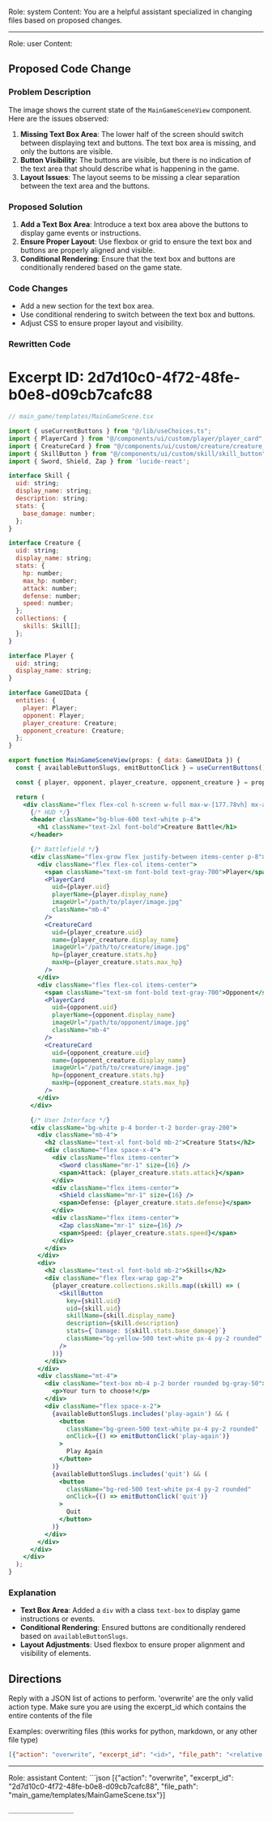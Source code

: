 Role: system
Content: You are a helpful assistant specialized in changing files based on proposed changes.
__________________
Role: user
Content: 
## Proposed Code Change
### Problem Description

The image shows the current state of the `MainGameSceneView` component. Here are the issues observed:

1. **Missing Text Box Area**: The lower half of the screen should switch between displaying text and buttons. The text box area is missing, and only the buttons are visible.
2. **Button Visibility**: The buttons are visible, but there is no indication of the text area that should describe what is happening in the game.
3. **Layout Issues**: The layout seems to be missing a clear separation between the text area and the buttons.

### Proposed Solution

1. **Add a Text Box Area**: Introduce a text box area above the buttons to display game events or instructions.
2. **Ensure Proper Layout**: Use flexbox or grid to ensure the text box and buttons are properly aligned and visible.
3. **Conditional Rendering**: Ensure that the text box and buttons are conditionally rendered based on the game state.

### Code Changes

- Add a new section for the text box area.
- Use conditional rendering to switch between the text box and buttons.
- Adjust CSS to ensure proper layout and visibility.

### Rewritten Code

# Excerpt ID: 2d7d10c0-4f72-48fe-b0e8-d09cb7cafc88
```jsx
// main_game/templates/MainGameScene.tsx

import { useCurrentButtons } from "@/lib/useChoices.ts";
import { PlayerCard } from "@/components/ui/custom/player/player_card";
import { CreatureCard } from "@/components/ui/custom/creature/creature_card";
import { SkillButton } from "@/components/ui/custom/skill/skill_button";
import { Sword, Shield, Zap } from 'lucide-react';

interface Skill {
  uid: string;
  display_name: string;
  description: string;
  stats: {
    base_damage: number;
  };
}

interface Creature {
  uid: string;
  display_name: string;
  stats: {
    hp: number;
    max_hp: number;
    attack: number;
    defense: number;
    speed: number;
  };
  collections: {
    skills: Skill[];
  };
}

interface Player {
  uid: string;
  display_name: string;
}

interface GameUIData {
  entities: {
    player: Player;
    opponent: Player;
    player_creature: Creature;
    opponent_creature: Creature;
  };
}

export function MainGameSceneView(props: { data: GameUIData }) {
  const { availableButtonSlugs, emitButtonClick } = useCurrentButtons();

  const { player, opponent, player_creature, opponent_creature } = props.data.entities;

  return (
    <div className="flex flex-col h-screen w-full max-w-[177.78vh] mx-auto bg-gray-100">
      {/* HUD */}
      <header className="bg-blue-600 text-white p-4">
        <h1 className="text-2xl font-bold">Creature Battle</h1>
      </header>

      {/* Battlefield */}
      <div className="flex-grow flex justify-between items-center p-8">
        <div className="flex flex-col items-center">
          <span className="text-sm font-bold text-gray-700">Player</span>
          <PlayerCard
            uid={player.uid}
            playerName={player.display_name}
            imageUrl="/path/to/player/image.jpg"
            className="mb-4"
          />
          <CreatureCard
            uid={player_creature.uid}
            name={player_creature.display_name}
            imageUrl="/path/to/creature/image.jpg"
            hp={player_creature.stats.hp}
            maxHp={player_creature.stats.max_hp}
          />
        </div>
        <div className="flex flex-col items-center">
          <span className="text-sm font-bold text-gray-700">Opponent</span>
          <PlayerCard
            uid={opponent.uid}
            playerName={opponent.display_name}
            imageUrl="/path/to/opponent/image.jpg"
            className="mb-4"
          />
          <CreatureCard
            uid={opponent_creature.uid}
            name={opponent_creature.display_name}
            imageUrl="/path/to/creature/image.jpg"
            hp={opponent_creature.stats.hp}
            maxHp={opponent_creature.stats.max_hp}
          />
        </div>
      </div>

      {/* User Interface */}
      <div className="bg-white p-4 border-t-2 border-gray-200">
        <div className="mb-4">
          <h2 className="text-xl font-bold mb-2">Creature Stats</h2>
          <div className="flex space-x-4">
            <div className="flex items-center">
              <Sword className="mr-1" size={16} />
              <span>Attack: {player_creature.stats.attack}</span>
            </div>
            <div className="flex items-center">
              <Shield className="mr-1" size={16} />
              <span>Defense: {player_creature.stats.defense}</span>
            </div>
            <div className="flex items-center">
              <Zap className="mr-1" size={16} />
              <span>Speed: {player_creature.stats.speed}</span>
            </div>
          </div>
        </div>
        <div>
          <h2 className="text-xl font-bold mb-2">Skills</h2>
          <div className="flex flex-wrap gap-2">
            {player_creature.collections.skills.map((skill) => (
              <SkillButton
                key={skill.uid}
                uid={skill.uid}
                skillName={skill.display_name}
                description={skill.description}
                stats={`Damage: ${skill.stats.base_damage}`}
                className="bg-yellow-500 text-white px-4 py-2 rounded"
              />
            ))}
          </div>
        </div>
        <div className="mt-4">
          <div className="text-box mb-4 p-2 border rounded bg-gray-50">
            <p>Your turn to choose!</p>
          </div>
          <div className="flex space-x-2">
            {availableButtonSlugs.includes('play-again') && (
              <button
                className="bg-green-500 text-white px-4 py-2 rounded"
                onClick={() => emitButtonClick('play-again')}
              >
                Play Again
              </button>
            )}
            {availableButtonSlugs.includes('quit') && (
              <button
                className="bg-red-500 text-white px-4 py-2 rounded"
                onClick={() => emitButtonClick('quit')}
              >
                Quit
              </button>
            )}
          </div>
        </div>
      </div>
    </div>
  );
}
```

### Explanation

- **Text Box Area**: Added a `div` with a class `text-box` to display game instructions or events.
- **Conditional Rendering**: Ensured buttons are conditionally rendered based on `availableButtonSlugs`.
- **Layout Adjustments**: Used flexbox to ensure proper alignment and visibility of elements.

## Directions
Reply with a JSON list of actions to perform. 'overwrite' are the only valid action type. 
Make sure you are using the excerpt_id which contains the entire contents of the file

Examples:
overwriting files (this works for python, markdown, or any other file type)
```json output_example1
[{"action": "overwrite", "excerpt_id": "<id>", "file_path": "<relative file path>"}]
```

__________________
Role: assistant
Content: ```json
[{"action": "overwrite", "excerpt_id": "2d7d10c0-4f72-48fe-b0e8-d09cb7cafc88", "file_path": "main_game/templates/MainGameScene.tsx"}]
```
__________________
